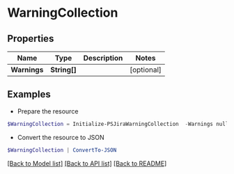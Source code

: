 # WarningCollection
## Properties

Name | Type | Description | Notes
------------ | ------------- | ------------- | -------------
**Warnings** | **String[]** |  | [optional] 

## Examples

- Prepare the resource
```powershell
$WarningCollection = Initialize-PSJiraWarningCollection  -Warnings null
```

- Convert the resource to JSON
```powershell
$WarningCollection | ConvertTo-JSON
```

[[Back to Model list]](../README.md#documentation-for-models) [[Back to API list]](../README.md#documentation-for-api-endpoints) [[Back to README]](../README.md)

